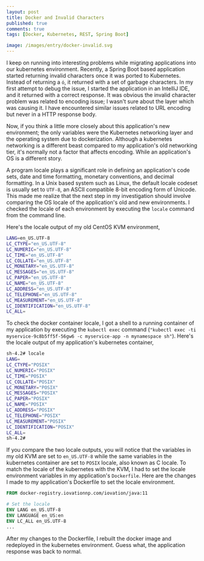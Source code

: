 ```yaml
---
layout: post
title: Docker and Invalid Characters
published: true
comments: true
tags: [Docker, Kubernetes, REST, Spring Boot]

image: /images/entry/docker-invalid.svg
---
```


I keep on running into interesting problems while migrating applications into our kubernetes environment. 
Recently, a Spring Boot based application started returning invalid characters once it was ported to Kubernetes. Instead of 
returning a `ό`, it returned with a set of garbage characters. In my first attempt to debug the issue, I started the 
application in an IntelliJ IDE, and it returned with a correct response. It was obvious the invalid character problem was 
related to encoding issue; I wasn't sure about the layer which was causing it. I have encountered similar issues 
related to URL encoding but never in a HTTP response body.

Now, if you think a little more closely about this application's new environment; the only variables were the
Kubernetes networking layer and the operating system due to dockerization. Although a kubernetes networking is
a different beast compared to my application's old networking tier, it's normally not a factor that affects encoding. 
While an application's OS is a different story.

A program locale plays a significant role in defining an application's code sets, date and time formatting, monetary 
conventions, and decimal formatting. In a Unix based system such as Linux, the default locale codeset is usually 
set to `UTF-8`, an ASCII compatible 8-bit encoding form of Unicode. This made me realize that the next step in my
investigation should involve comparing the OS locale of the application's old and new environments. I checked the 
locale of each environment by executing the `locale` command from the command line. 

Here's the locale output of my old CentOS KVM environment,

```bash
LANG=en_US.UTF-8
LC_CTYPE="en_US.UTF-8"
LC_NUMERIC="en_US.UTF-8"
LC_TIME="en_US.UTF-8"
LC_COLLATE="en_US.UTF-8"
LC_MONETARY="en_US.UTF-8"
LC_MESSAGES="en_US.UTF-8"
LC_PAPER="en_US.UTF-8"
LC_NAME="en_US.UTF-8"
LC_ADDRESS="en_US.UTF-8"
LC_TELEPHONE="en_US.UTF-8"
LC_MEASUREMENT="en_US.UTF-8"
LC_IDENTIFICATION="en_US.UTF-8"
LC_ALL=
```

To check the docker container locale, I got a shell to a running container of my application by executing the 
`kubectl exec` command (`"kubectl exec -ti myservice-9c8b5ff5f-56gw6 -c myservice-app -n mynamespace sh"`). Here's the
locale output of my application's kubernetes container,

```bash
sh-4.2# locale
LANG=
LC_CTYPE="POSIX"
LC_NUMERIC="POSIX"
LC_TIME="POSIX"
LC_COLLATE="POSIX"
LC_MONETARY="POSIX"
LC_MESSAGES="POSIX"
LC_PAPER="POSIX"
LC_NAME="POSIX"
LC_ADDRESS="POSIX"
LC_TELEPHONE="POSIX"
LC_MEASUREMENT="POSIX"
LC_IDENTIFICATION="POSIX"
LC_ALL=
sh-4.2# 
```

If you compare the two locale outputs, you will notice that the variables in my old KVM are set to `en_US.UTF-8` while
the same variables in the kubernetes container are set to `POSIX` locale, also known as C locale. To match the locale of
the kubernetes with the KVM, I had to set the locale environment variables in my application's `Dockerfile`. Here are 
the changes I made to my application's Dockerfile to set the locale environment.

```dockerfile
FROM docker-registry.iovationnp.com/iovation/java:11

# Set the locale
ENV LANG en_US.UTF-8
ENV LANGUAGE en_US:en
ENV LC_ALL en_US.UTF-8
...
``` 

After my changes to the Dockerfile, I rebuilt the docker image and redeployed in the kubernetes environment. Guess what, 
the application response was back to normal.

